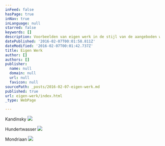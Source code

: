 ```yaml
---
inFeed: false
hasPage: true
inNav: true
inLanguage: null
starred: false
keywords: []
description: Voorbeelden van eigen werk in de stijl van de aangeboden workshops en cursussen
datePublished: '2016-02-07T00:01:58.811Z'
dateModified: '2016-02-07T00:01:42.737Z'
title: Eigen Werk
author: []
authors: []
publisher:
  name: null
  domain: null
  url: null
  favicon: null
sourcePath: _posts/2016-02-07-eigen-werk.md
published: true
url: eigen-werk/index.html
_type: WebPage

---
```

Kandinsky
![](https://the-grid-user-content.s3-us-west-2.amazonaws.com/1b12e44f-0438-4ace-9e25-af7ab4757860.JPG)

Hundertwasser
![](https://the-grid-user-content.s3-us-west-2.amazonaws.com/97f39bb9-2741-44d1-bb3b-30b621608835.JPG)

Mondriaan
![](https://the-grid-user-content.s3-us-west-2.amazonaws.com/3212d15b-8174-43f9-9d0c-dc2c6e31d014.jpg)